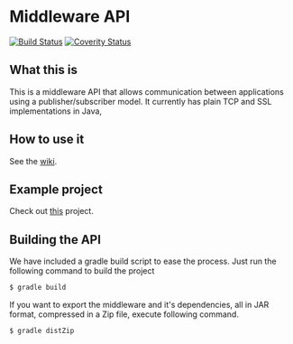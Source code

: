 # Middleware API

[![Build Status](https://travis-ci.org/POPBL-6/middleware.svg?branch=master)](https://travis-ci.org/POPBL-6/middleware)
[![Coverity Status](https://scan.coverity.com/projects/8890/badge.svg)](https://scan.coverity.com/projects/popbl-6-middleware)

## What this is
This is a middleware API that allows communication between applications using a publisher/subscriber model.
It currently has plain TCP and SSL implementations in Java,

## How to use it
See the <a href=https://github.com/POPBL-6/middleware/wiki/2-.-How-to-configure-the-Middleware>wiki</a>.

## Example project
Check out <a href=https://github.com/POPBL-6/PBL6_Prueba>this</a> project.

## Building the API
We have included a gradle build script to ease the process.
Just run the following command to build the project
```sh
$ gradle build
```

If you want to export the middleware and it's dependencies, all in JAR format, compressed in a Zip file, execute following command.
```sh
$ gradle distZip
```

